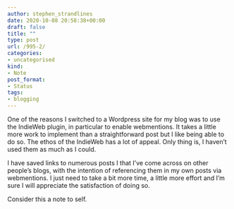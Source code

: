 ```yaml
---
author: stephen_strandlines
date: 2020-10-08 20:58:38+00:00
draft: false
title: ""
type: post
url: /995-2/
categories:
- uncategorised
kind:
- Note
post_format:
- Status
tags:
- blogging
---
```


One of the reasons I switched to a Wordpress site for my blog was to use the IndieWeb plugin, in particular to enable webmentions. It takes a little more work to implement than a straightforward post but I like being able to do so. The ethos of the IndieWeb has a lot of appeal. Only thing is, I haven’t used them as much as I could.

I have saved links to numerous posts I that I’ve come across on other people’s blogs, with the intention of referencing them in my own posts via webmentions. I just need to take a bit more time, a little more effort and I’m sure I will appreciate the satisfaction of doing so.

Consider this a note to self.
